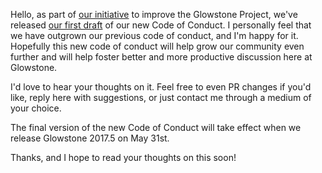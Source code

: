 Hello, as part of [our initiative](https://forums.glowstone.net/topic/58/the-glowstone-project) to improve the Glowstone Project, we've released [our first draft](https://github.com/GlowstoneMC/Glowstone/blob/9ff0716cce4f30f5c174d319f19681c49dbfecb5/CODE_OF_CONDUCT.md) of our new Code of Conduct. I personally feel that we have outgrown our previous code of conduct, and I'm happy for it. Hopefully this new code of conduct will help grow our community even further and will help foster better and more productive discussion here at Glowstone. 

I'd love to hear your thoughts on it. Feel free to even PR changes if you'd like, reply here with suggestions, or just contact me through a medium of your choice.

The final version of the new Code of Conduct will take effect when we release Glowstone 2017.5 on May 31st.

Thanks, and I hope to read your thoughts on this soon!
